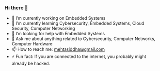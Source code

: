 ### Hi there 👋

<!--
**FiReLoRd44/FiReLoRd44** is a ✨ _special_ ✨ repository because its `README.md` (this file) appears on your GitHub profile. -->

- 🔭 I’m currently working on Embedded Systems 
- 🌱 I’m currently learning Cybersecurity, Embedded Systems, Cloud Security, Computer Networking
- 🤔 I’m looking for help with Embedded Systems
- 💬 Ask me about anything related to Cybersecurity, Computer Networks, Computer Hardware
- 📫 How to reach me: mehtasiddha@gmail.com
- ⚡ Fun fact: If you are connected to the internet, you probably might already be hacked. 
